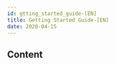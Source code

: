 ```yaml
---
id: gtting_started_guide-[EN]
title: Getting Started Guide-[EN]
date: 2020-04-15
---
```


## Content

